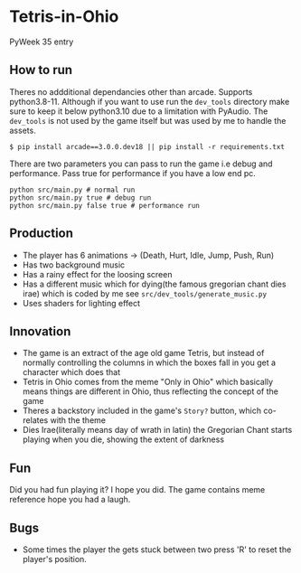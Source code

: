 # Tetris-in-Ohio
PyWeek 35 entry


## How to run

Theres no addditional dependancies other than arcade. Supports python3.8-11. Although if you want to use run the `dev_tools` directory make sure to keep it below python3.10 due to a limitation with PyAudio. The `dev_tools` is not used by the game itself but was used by me to handle the assets.

```commandline
$ pip install arcade==3.0.0.dev18 || pip install -r requirements.txt
```

There are two parameters you can pass to run the game i.e debug and performance. Pass true for performance if you have a low end pc.
```commandline
python src/main.py # normal run
python src/main.py true # debug run
python src/main.py false true # performance run
```


## Production

+ The player has 6 animations -> (Death, Hurt, Idle, Jump, Push, Run)
+ Has two background music
+ Has a rainy effect for the loosing screen
+ Has a different music which for dying(the famous gregorian chant dies irae) which is coded by me see `src/dev_tools/generate_music.py`
+ Uses shaders for lighting effect


## Innovation

+ The game is an extract of the age old game Tetris, but instead of normally controlling the columns in which the boxes fall in you get a character which does that
+ Tetris in Ohio comes from the meme "Only in Ohio" which basically means things are different in Ohio, thus reflecting the concept of the game
+ Theres a backstory included in the game's `Story?` button, which co-relates with the theme
+ Dies Irae(literally means day of wrath in latin) the Gregorian Chant starts playing when you die, showing the extent of darkness


## Fun

Did you had fun playing it? I hope you did. The game contains meme reference hope you had a laugh.


## Bugs

+ Some times the player the gets stuck between two press 'R' to reset the player's position.
